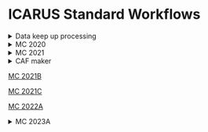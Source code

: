 # ICARUS Standard Workflows

<details><summary>Data keep up processing</summary>
stage0_multiTPC_splitstream_nofilter_icarus.fcl<br>
stage1_multiTPC_nofilter_icarus_gauss.fcl (BNB time window)<br>
stage1_multiTPC_nofilter_icarus_gauss_numi.fcl (NUMI time window)<br>
</details>

<details><summary>MC 2020</summary>
g4_enable_spacecharge.fcl<br>
multitpc_detsim_icarus.fcl<br>
reco_icarus_driver_reco_multitpc_gauss_sce.fcl<br>
reco_icarus_driver_reco_multitpc_raw.fcl<br>
</details>

<details><summary>MC 2021</summary>
cosmics_g4_icarus.fcl<br>
g4_enable_spacecharge.fcl<br>
cosmics_g4_enable_spacecharge.fcl<br>
multitpc_detsim_icarus.fcl<br>
reco_icarus_driver_reco_multitpc_gauss.fcl<br>
reco_icarus_driver_reco_multitpc_raw.fcl<br>
</details>

<details><summary>CAF maker</summary>
cafmakerjob_icarus_sce.fcl
</details>

[MC 2021B](https://docs.google.com/document/d/13Mvt91CVixfdo1e3ah9Ru-wfbYUXEvHMlcbVk2RYCsE/edit?usp=sharing)

[MC 2021C](https://docs.google.com/document/d/1UMmff2LUnRtIpgy0_eE9D3eDw96UkuXCTBCGbWVzWak/edit?usp=sharing)

[MC 2022A](https://docs.google.com/document/d/1EFz33A7__IzkY4XKpeUjXJ8WGGc5CGkVRHFha2wqDlc/edit?usp=sharing)

<details><summary>MC 2023A</summary>
standard_g4_icarus_sce.fcl<br>
detsim_2d_icarus.fcl<br>
stage0_run2_icarus_mc.fcl<br>
stage1_run2_icarus_MC.fcl<br>
</details>
